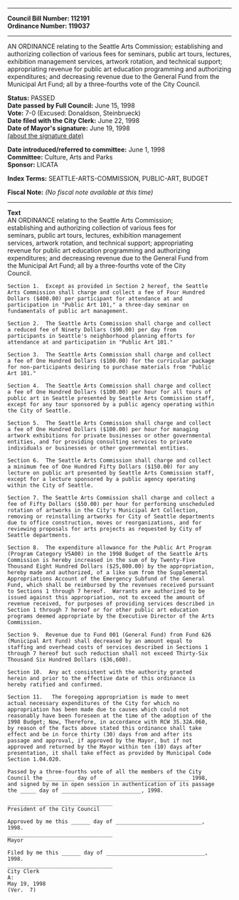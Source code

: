 * * * * *  
  
**Council Bill Number: [](#h0)[](#h2)112191**   
**Ordinance Number: 119037**  
  
* * * * *  
  
AN ORDINANCE relating to the Seattle Arts Commission; establishing and authorizing collection of various fees for seminars, public art tours, lectures, exhibition management services, artwork rotation, and technical support; appropriating revenue for public art education programming and authorizing expenditures; and decreasing revenue due to the General Fund from the Municipal Art Fund; all by a three-fourths vote of the City Council.  
  
**Status:** PASSED   
**Date passed by Full Council:** June 15, 1998   
**Vote:** 7-0 (Excused: Donaldson, Steinbrueck)   
**Date filed with the City Clerk:** June 22, 1998   
**Date of Mayor's signature:** June 19, 1998   
[(about the signature date)](/~public/approvaldate.htm)   
  
  
**Date introduced/referred to committee:** June 1, 1998   
**Committee:** Culture, Arts and Parks   
**Sponsor:** LICATA   
  
**Index Terms:** SEATTLE-ARTS-COMMISSION, PUBLIC-ART, BUDGET  
  
**Fiscal Note:** *(No fiscal note available at this time)*  
  
* * * * *  
  
**Text**  
    AN ORDINANCE relating to the Seattle Arts Commission;  
    establishing and authorizing collection of various fees for  
    seminars, public art tours, lectures, exhibition management  
    services, artwork rotation, and technical support; appropriating  
    revenue for public art education programming and authorizing  
    expenditures; and decreasing revenue due to the General Fund from  
    the Municipal Art Fund; all by a three-fourths vote of the City  
    Council.  
  
    Section 1.  Except as provided in Section 2 hereof, the Seattle  
    Arts Commission shall charge and collect a fee of Four Hundred  
    Dollars ($400.00) per participant for attendance at and  
    participation in "Public Art 101," a three-day seminar on  
    fundamentals of public art management.  
  
    Section 2.  The Seattle Arts Commission shall charge and collect  
    a reduced fee of Ninety Dollars ($90.00) per day from  
    participants in Seattle's neighborhood planning efforts for  
    attendance at and participation in "Public Art 101."  
  
    Section 3.  The Seattle Arts Commission shall charge and collect  
    a fee of One Hundred Dollars ($100.00) for the curricular package  
    for non-participants desiring to purchase materials from "Public  
    Art 101."  
  
    Section 4.  The Seattle Arts Commission shall charge and collect  
    a fee of One Hundred Dollars ($100.00) per hour for all tours of  
    public art in Seattle presented by Seattle Arts Commission staff,  
    except for any tour sponsored by a public agency operating within  
    the City of Seattle.  
  
    Section 5.  The Seattle Arts Commission shall charge and collect  
    a fee of One Hundred Dollars ($100.00) per hour for managing  
    artwork exhibitions for private businesses or other governmental  
    entities, and for providing consulting services to private  
    individuals or businesses or other governmental entities.  
  
    Section 6.  The Seattle Arts Commission shall charge and collect  
    a minimum fee of One Hundred Fifty Dollars ($150.00) for any  
    lecture on public art presented by Seattle Arts Commission staff,  
    except for a lecture sponsored by a public agency operating  
    within the City of Seattle.  
  
    Section 7. The Seattle Arts Commission shall charge and collect a  
    fee of Fifty Dollars ($50.00) per hour for performing unscheduled  
    rotation of artworks in the City's Municipal Art Collection,  
    removing or reinstalling artworks for City of Seattle departments  
    due to office construction, moves or reorganizations, and for  
    reviewing proposals for arts projects as requested by City of  
    Seattle departments.  
  
    Section 8.  The expenditure allowance for the Public Art Program  
    (Program Category V5A00) in the 1998 Budget of the Seattle Arts  
    Commission is hereby increased in the sum of by Twenty-Five  
    Thousand Eight Hundred Dollars ($25,800.00) by the appropriation,  
    hereby made and authorized, of a like sum from the Supplemental  
    Appropriations Account of the Emergency Subfund of the General  
    Fund, which shall be reimbursed by the revenues received pursuant  
    to Sections 1 through 7 hereof.  Warrants are authorized to be  
    issued against this appropriation, not to exceed the amount of  
    revenue received, for purposes of providing services described in  
    Section 1 through 7 hereof or for other public art education  
    programs deemed appropriate by the Executive Director of the Arts  
    Commission.  
  
    Section 9.  Revenue due to Fund 001 (General Fund) from Fund 626  
    (Municipal Art Fund) shall decreased by an amount equal to  
    staffing and overhead costs of services described in Sections 1  
    through 7 hereof but such reduction shall not exceed Thirty-Six  
    Thousand Six Hundred Dollars ($36,600).  
  
    Section 10.  Any act consistent with the authority granted  
    herein and prior to the effective date of this ordinance is  
    hereby ratified and confirmed.  
  
    Section 11.   The foregoing appropriation is made to meet  
    actual necessary expenditures of the City for which no  
    appropriation has been made due to causes which could not  
    reasonably have been foreseen at the time of the adoption of the  
    1998 Budget; Now, Therefore, in accordance with RCW 35.32A.060,  
    by reason of the facts above stated this ordinance shall take  
    effect and be in force thirty (30) days from and after its  
    passage and approval, if approved by the Mayor, but if not  
    approved and returned by the Mayor within ten (10) days after  
    presentation, it shall take effect as provided by Municipal Code  
    Section 1.04.020.  
  
    Passed by a three-fourths vote of all the members of the City  
    Council the _________ day of ____________________________ 1998,  
    and signed by me in open session in authentication of its passage  
    the _____ day of _________________________, 1998.  
  
    _________________________________  
    President of the City Council  
  
    Approved by me this ______ day of ___________________________,  
    1998.  
    _________________________________  
    Mayor  
  
    Filed by me this ______ day of _______________________________,  
    1998.  
    _________________________________  
    City Clerk  
    A:  
    May 19, 1998  
    (Ver.  7)  
